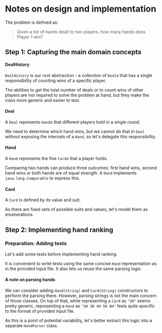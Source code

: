 # Notes on design and implementation

The problem is defined as:

> Given a list of hands dealt to two players, how many hands does Player 1 win?

## Step 1: Capturing the main domain concepts

#### DealHistory

`DealHistory` is our root abstraction - a collection of `Deal`s that has a single responsibility of counting wins of a specific player.

The abilities to get the total number of deals or to count wins of other players are not required to solve the problem at hand, but they make the class more generic and easier to test.

#### Deal

A `Deal` represents `Hand`s that different players hold in a single round.

We need to determine which hand wins, but we cannot do that in `Deal` without exposing the internals of a `Hand`, so let's delegate this responsibility.

#### Hand

A `Hand` represents the five `Card`s that a player holds.

Comparing two hands can produce three outcomes: first hand wins, second hand wins or both hands are of equal strength.
A `Hand` implements `java.lang.Comparable` to express this.

#### Card

A `Card` is defined by its value and suit.

As there are fixed sets of possible suits and values, let's model them as enumerations.

## Step 2: Implementing hand ranking

### Preparation: Adding tests

Let's add some tests before implementing hand ranking.

It is convenient to write tests using the same concise `Hand` representation as in the provided input file. It also lets us reuse the same parsing logic.

#### A note on parsing hands

We can consider adding `Hand(String)` and `Card(String)` constructors to perform the parsing there.
However, parsing strings is not the main concern of those classes.
On top of that, while representing a `Card` as `"2H"` seems pretty generic, representing a `Hand` as `"2H 3H 4H 5H 6H"` feels quite specific to the format of provided input file.

As this is a point of potential variability, let's better extract this logic into a separate `HandParser` class.
